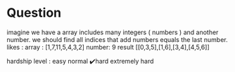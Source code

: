 # Question

imagine we  have a array includes many integers ( numbers ) and another number.
we should find all indices that add numbers equals the last number.
likes :
array : [1,7,11,5,4,3,2]
number: 9
result [[0,3,5],[1,6],[3,4],[4,5,6]]

hardship level :
easy
normal
✔️hard
extremely hard
